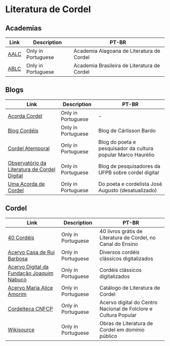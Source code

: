 # Literatura de Cordel

## Academias

| Link                                 | Description        | PT-BR                                       |
| ------------------------------------ | ------------------ | ------------------------------------------- |
| [AALC](https://cordelalagoas.org.br) | Only in Portuguese | Academia Alagoana de Literatura de Cordel   |
| [ABLC](http://www.ablc.com.br)       | Only in Portuguese | Academia Brasileira de Literatura de Cordel |

## Blogs

| Link                                                                                  | Description        | PT-BR                                                         |
| ------------------------------------------------------------------------------------- | ------------------ | ------------------------------------------------------------- |
| [Acorda Cordel](https://acordacordel.blogspot.com)                                    | Only in Portuguese | -                                                             |
| [Blog Cordéis](https://blog.cordeis.com/)                                             | Only in Portuguese | Blog de Cárlisson Bardo                                       |
| [Cordel Atemporal](https://marcohaurelio.blogspot.com/2022/10/o-ultimo-discurso.html) | Only in Portuguese | Blog do poeta e pesquisador da cultura popular Marco Haurélio |
| [Observatório da Literatura de Cordel Digital](https://cibercordel.wordpress.com)     | Only in Portuguese | Blog de pesquisadores da UFPB sobre cordel digital            |
| [Uma Acorda de Cordel](http://cordeljoseaugusto.blogspot.com)                         | Only in Portuguese | Do poeta e cordelista José Augusto (desatualizado)            |

## Cordel

| Link                                                                                                                            | Description        | PT-BR                                                           |
| ------------------------------------------------------------------------------------------------------------------------------- | ------------------ | --------------------------------------------------------------- |
| [40 Cordéis](https://canaldoensino.com.br/blog/40-livros-gratis-de-literatura-de-cordel)                                        | Only in Portuguese | 40 livros grátis de Literatura de Cordel, no Canal do Ensino    |
| [Acervo Casa de Rui Barbosa](http://docvirt.com/docreader.net/DocReader.aspx?bib=cordelfcrb)                                    | Only in Portuguese | Diversos cordéis clássicos digitalizados                        |
| [Acervo Digital da Fundação Joaquim Nabuco](http://digitalizacao.fundaj.gov.br/fundaj2/modules/busca/listar_projeto.php?cod=12) | Only in Portuguese | Cordéis clássicos digitalizados                                 |
| [Acervo Maria Alice Amorim](http://www.cibertecadecordel.com.br/index.php)                                                      | Only in Portuguese | Catálogo de Literatura de Cordel                                |
| [Cordelteca CNFCP](http://acervosdigitais.cnfcp.gov.br/Literatura_de_Cordel_C0001_a_C7176)                                      | Only in Portuguese | Acervo digital do Centro Nacional de Folclore e Cultura Popular |
| [Wikisource](https://pt.wikisource.org/wiki/Categoria:Literatura_de_cordel)                                                     | Only in Portuguese | Obras de Literatura de Cordel em domínio público                |
